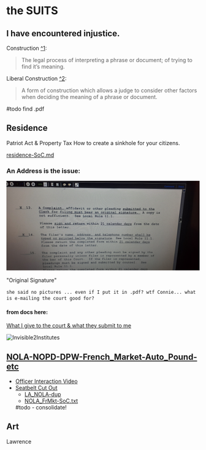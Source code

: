# the SUITS
## I have encountered injustice.

Construction [^1][1]:
> The legal process of interpreting a phrase or document; of trying to find it’s meaning.

Liberal Construction [^2][2]:
> A form of construction which allows a judge to consider other factors when deciding the meaning of a phrase or document.

#todo find .pdf

## Residence
Patriot Act & Property Tax
How to create a sinkhole for your citizens.

[residence-SoC.md](Complaints/Residence/statementOfClaim.md)

### An Address is the issue:
![whatAddress?](./Complaints/Residence/_assets/LAED-tributes_n_contacts/20201104_165059.jpg)

"Original Signature"
```
she said no pictures ... even if I put it in .pdf? wtf Connie... what is e-mailing the court good for?
```

#### from docs here:  
[What I give to the court & what they submit to me](Complaints/Residence/_assets/LAED-tributes_n_contacts)

![Invisible2Institutes]()

## [NOLA-NOPD-DPW-French_Market-Auto_Pound-etc](Complaints/LA/NewOrleans/Complaint_NOLA.md)
 - [Officer Interaction Video](https://bittube.tv/post/347572af-c526-423c-8c69-f1ffd7aaf11a)
 - [Seatbelt Cut Out](https://bittube.tv/post/6c199aae-5103-4d0e-881e-20c95080812d)
   - [LA_NOLA-dup](./Complaints/LA/NewOrleans/FrMkt/duplicates_q-mark/LA_NOLA.md) 
   - [NOLA_FrMkt-SoC.txt](./Complaints/LA/NewOrleans/FrMkt/statementOfClaim.txt) 
   <!-- #todo find .md --> 
   #todo - consolidate!

## Art
Lawrence



  [1]: http://www.duhaime.org/LegalDictionary/C/Construction.aspx
  [2]: http://www.duhaime.org/LegalDictionary/L/LiberalConstruction.aspx